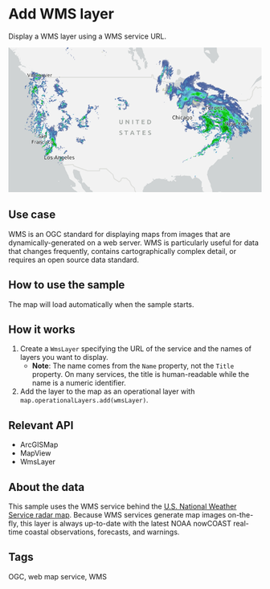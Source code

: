 # Add WMS layer

Display a WMS layer using a WMS service URL.

![Image of WMS layer URL](add-wms-layer.png)

## Use case

WMS is an OGC standard for displaying maps from images that are dynamically-generated on a web server. WMS is particularly useful for data that changes frequently, contains cartographically complex detail, or requires an open source data standard.

## How to use the sample

The map will load automatically when the sample starts.

## How it works

1. Create a `WmsLayer` specifying the URL of the service and the names of layers you want to display.
    * **Note**: The name comes from the `Name` property, not the `Title` property. On many services, the title is human-readable while the name is a numeric identifier.
2. Add the layer to the map as an operational layer with `map.operationalLayers.add(wmsLayer)`.

## Relevant API

* ArcGISMap
* MapView
* WmsLayer

## About the data

This sample uses the WMS service behind the [U.S. National Weather Service radar map](https://nowcoast.noaa.gov/). Because WMS services generate map images on-the-fly, this layer is always up-to-date with the latest NOAA nowCOAST real-time coastal observations, forecasts, and warnings.

## Tags

OGC, web map service, WMS
